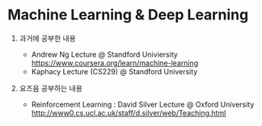 # Machine Learning & Deep Learning

1. 과거에 공부한 내용
   - Andrew Ng Lecture @ Standford Univiersity https://www.coursera.org/learn/machine-learning
   - Kaphacy Lecture (CS229) @ Standford University
   
2. 요즈음 공부하는 내용
   - Reinforcement Learning 
     : David Silver Lecture @ Oxford University  http://www0.cs.ucl.ac.uk/staff/d.silver/web/Teaching.html

